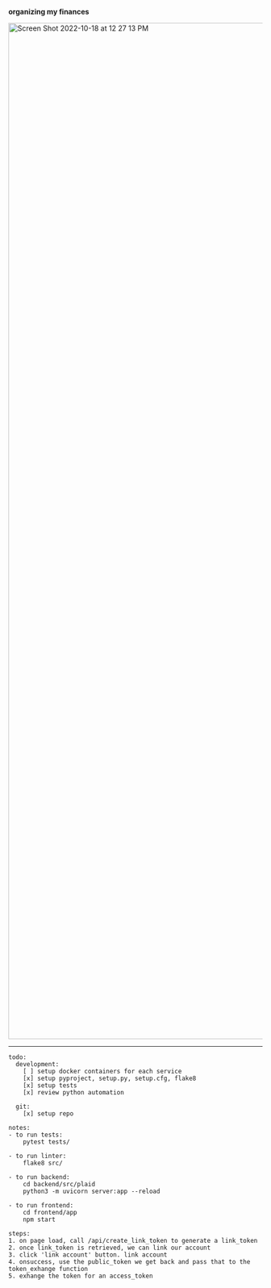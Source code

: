 **organizing my finances**

<img width="2016" alt="Screen Shot 2022-10-18 at 12 27 13 PM" src="https://user-images.githubusercontent.com/92714853/196527083-5248dedc-f1cc-4aab-b682-1db8c21727ae.png">

---

```
todo:
  development:
    [ ] setup docker containers for each service
    [x] setup pyproject, setup.py, setup.cfg, flake8
    [x] setup tests
    [x] review python automation

  git:
    [x] setup repo

notes:
- to run tests:
    pytest tests/

- to run linter:
    flake8 src/

- to run backend:
    cd backend/src/plaid
    python3 -m uvicorn server:app --reload

- to run frontend:
    cd frontend/app
    npm start

steps:
1. on page load, call /api/create_link_token to generate a link_token
2. once link_token is retrieved, we can link our account
3. click 'link account' button. link account
4. onsuccess, use the public_token we get back and pass that to the token_exhange function
5. exhange the token for an access_token
```
